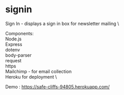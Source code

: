 # signin

Sign In - displays a sign in box for newsletter mailing \

Components:\
Node.js\
Express\
dotenv\
body-parser\
request\
https\
Mailchimp - for email collection\
Heroku for deployment \

Demo : https://safe-cliffs-94805.herokuapp.com/
